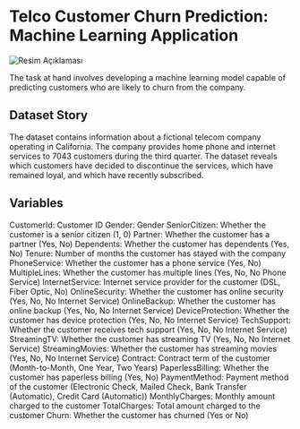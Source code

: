 # Telco Customer Churn Prediction: Machine Learning Application

![Resim Açıklaması](https://images.squarespace-cdn.com/content/v1/588f9607bebafbc786f8c5f8/1607924812500-Y1JR8L6XP5NKF2YPHDUX/image6.png)

The task at hand involves developing a machine learning model capable of predicting customers who are likely to churn from the company.

## Dataset Story

The dataset contains information about a fictional telecom company operating in California. The company provides home phone and internet services to 7043 customers during the third quarter. The dataset reveals which customers have decided to discontinue the services, which have remained loyal, and which have recently subscribed.

## Variables
CustomerId: Customer ID
Gender: Gender
SeniorCitizen: Whether the customer is a senior citizen (1, 0)
Partner: Whether the customer has a partner (Yes, No)
Dependents: Whether the customer has dependents (Yes, No)
Tenure: Number of months the customer has stayed with the company
PhoneService: Whether the customer has a phone service (Yes, No)
MultipleLines: Whether the customer has multiple lines (Yes, No, No Phone Service)
InternetService: Internet service provider for the customer (DSL, Fiber Optic, No)
OnlineSecurity: Whether the customer has online security (Yes, No, No Internet Service)
OnlineBackup: Whether the customer has online backup (Yes, No, No Internet Service)
DeviceProtection: Whether the customer has device protection (Yes, No, No Internet Service)
TechSupport: Whether the customer receives tech support (Yes, No, No Internet Service)
StreamingTV: Whether the customer has streaming TV (Yes, No, No Internet Service)
StreamingMovies: Whether the customer has streaming movies (Yes, No, No Internet Service)
Contract: Contract term of the customer (Month-to-Month, One Year, Two Years)
PaperlessBilling: Whether the customer has paperless billing (Yes, No)
PaymentMethod: Payment method of the customer (Electronic Check, Mailed Check, Bank Transfer (Automatic), Credit Card (Automatic))
MonthlyCharges: Monthly amount charged to the customer
TotalCharges: Total amount charged to the customer
Churn: Whether the customer has churned (Yes or No)

